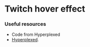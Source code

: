 # Twitch hover effect

### Useful resources

- Code from Hyperplexed
- [Hyperplexed](https://www.youtube.com/watch?v=joDhIH6Xumw).
